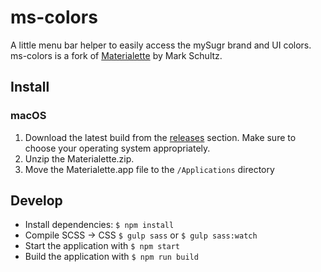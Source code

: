# ms-colors

A little menu bar helper to easily access the mySugr brand and UI colors. ms-colors is a fork of [Materialette](https://github.com/mike-schultz/materialette/) by Mark Schultz.

## Install

### macOS
1. Download the latest build from the [releases](https://github.com/bildlich/materialette/releases) section. Make sure to choose your operating system appropriately.
2. Unzip the Materialette.zip.
3. Move the Materialette.app file to the `/Applications` directory

## Develop
* Install dependencies: `$ npm install`
* Compile SCSS -> CSS `$ gulp sass` or `$ gulp sass:watch`
* Start the application with `$ npm start `
* Build the application with  `$ npm run build`  
